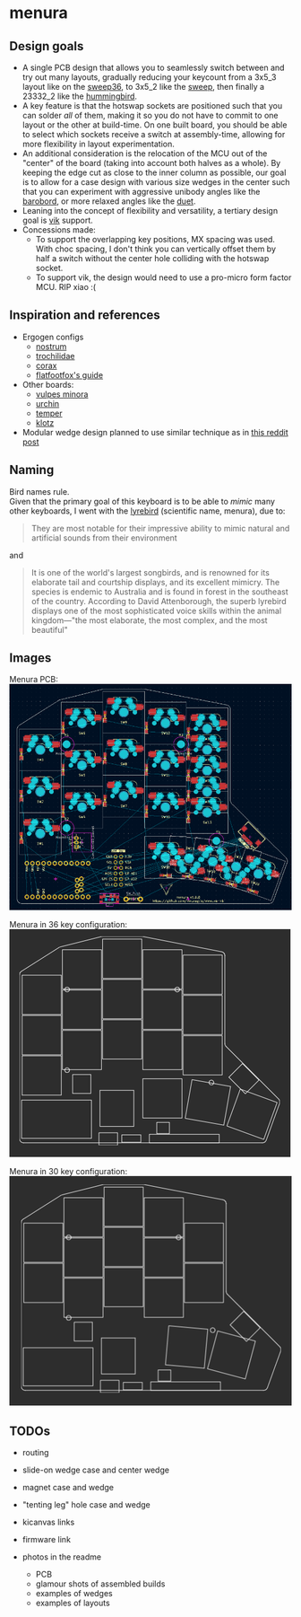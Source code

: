 # menura

## Design goals

- A single PCB design that allows you to seamlessly switch between and try out many layouts, gradually reducing your keycount from a 3x5\_3 layout like on the [sweep36](https://github.com/sadekbaroudi/sweep36), to 3x5\_2 like the [sweep](https://github.com/davidphilipbarr/Sweep), then finally a 23332\_2 like the [hummingbird](https://github.com/PJE66/hummingbird).
- A key feature is that the hotswap sockets are positioned such that you can solder *all* of them, making it so you do not have to commit to one layout or the other at build-time. On one built board, you should be able to select which sockets receive a switch at assembly-time, allowing for more flexibility in layout experimentation.
- An additional consideration is the relocation of the MCU out of the "center" of the board (taking into account both halves as a whole). By keeping the edge cut as close to the inner column as possible, our goal is to allow for a case design with various size wedges in the center such that you can experiment with aggressive unibody angles like the [barobord](https://github.com/sadekbaroudi/barobord), or more relaxed angles like the [duet](https://github.com/zzeneg/duet).
- Leaning into the concept of flexibility and versatility, a tertiary design goal is [vik](https://github.com/sadekbaroudi/vik) support.
- Concessions made:
    - To support the overlapping key positions, MX spacing was used. With choc spacing, I don't think you can vertically offset them by half a switch without the center hole colliding with the hotswap socket.
    - To support vik, the design would need to use a pro-micro form factor MCU. RIP xiao :(

## Inspiration and references

- Ergogen configs
    - [nostrum](https://github.com/bennytrouser/nostrum)
    - [trochilidae](https://github.com/jcmkk3/trochilidae/tree/main)
    - [corax](https://github.com/dnlbauer/corax-keyboard/tree/main)
    - [flatfootfox's guide](https://flatfootfox.com/ergogen-introduction/)
- Other boards:
    - [vulpes minora](https://github.com/sadekbaroudi/vulpes-minora)
    - [urchin](https://github.com/duckyb/urchin)
    - [temper](https://github.com/raeedcho/temper)
    - [klotz](https://github.com/GEIGEIGEIST/KLOTZ)
- Modular wedge design planned to use similar technique as in [this reddit post](https://redd.it/1ej0ngl)

## Naming

Bird names rule.  
Given that the primary goal of this keyboard is to be able to *mimic* many other keyboards, I went with the [lyrebird](https://en.wikipedia.org/wiki/Lyrebird) (scientific name, menura), due to:

> They are most notable for their impressive ability to mimic natural and artificial sounds from their environment

and

> It is one of the world's largest songbirds, and is renowned for its elaborate tail and courtship displays, and its excellent mimicry. The species is endemic to Australia and is found in forest in the southeast of the country. According to David Attenborough, the superb lyrebird displays one of the most sophisticated voice skills within the animal kingdom—"the most elaborate, the most complex, and the most beautiful"

## Images

Menura PCB: ![menura pcb](img/menura-pcb.png)

Menura in 36 key configuration: ![menura-36key](img/36-key.png)

Menura in 30 key configuration: ![menura-30key](img/30-key.png)

## TODOs

- routing
- slide-on wedge case and center wedge
- magnet case and wedge
- "tenting leg" hole case and wedge

- kicanvas links
- firmware link
- photos in the readme
    - PCB
    - glamour shots of assembled builds
    - examples of wedges
    - examples of layouts
